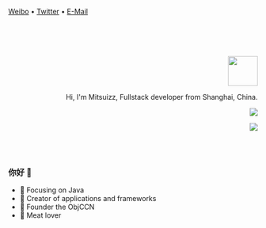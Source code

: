 [Weibo](http://weibo.com/XXXX) • [Twitter](https://twitter.com/XXXXX) • [E-Mail](mailto:mitsuizzz@foxmail.com)

<div align="right">
  <br>
  <br>
  <br>
  <br>
    <img width="60" height="60" src="https://avatars.githubusercontent.com/u/62683203?v=4" />
  <br>
  <p>Hi, I'm Mitsuizz, Fullstack developer from Shanghai, China.</p>
  <p>
    <a href="https://github.com/Mitsuizzz">
      <img src="https://github-readme-stats.vercel.app/api?username=Mitsuizzz&show_icons=true&icon_color=805AD5&text_color=718096&bg_color=ffffff&hide_title=true&hide_border=true&hide=contribs,issues" />
    </a>
  </p>
  
  <p>
    <a href="https://github.com/Mitsuizzz">
      <img src="https://github-profile-trophy.vercel.app/?username=Mitsuizzz&theme=flat&title=Stars,Followers,Commit,MultiLanguage&margin-w=5&row=1&column=4" />
    </a>
  </p>
  
  <br>
  <br>
</div>

### 你好 👋

- :orange_book: Focusing on Java
- :hammer: Creator of applications and frameworks
- :ram: Founder the ObjCCN
- :meat_on_bone: Meat lover
